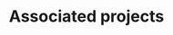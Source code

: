---
layout: Projects
title: Associated projects
description: 
background: /assets/theme/images/NorthernLightISS3.jpg
permalink: /Projects/
---